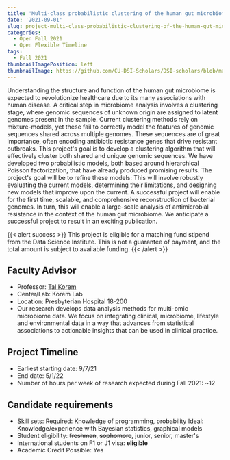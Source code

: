 ```yaml
---
title: 'Multi-class probabilistic clustering of the human gut microbiome'
date: '2021-09-01'
slug: project-multi-class-probabilistic-clustering-of-the-human-gut-microbiome
categories:
  - Open Fall 2021 
  - Open Flexible Timeline
tags:
  - Fall 2021
thumbnailImagePosition: left
thumbnailImage: https://github.com/CU-DSI-Scholars/DSI-scholars/blob/main/img/microbiome.png
---
```

Understanding the structure and function of the human gut microbiome is expected to revolutionize healthcare due to its many associations with human disease. A critical step in microbiome analysis involves a clustering stage, where genomic sequences of unknown origin are assigned to latent genomes present in the sample. Current clustering methods rely on mixture-models, yet these fail to correctly model the features of genomic sequences shared across multiple genomes. These sequences are of great importance, often encoding antibiotic resistance genes that drive resistant outbreaks. This project's goal is to develop a clustering algorithm that will effectively cluster both shared and unique genomic sequences. We have developed two probabilistic models, both based around hierarchical Poisson factorization, that have already produced promising results. The project's goal will be to refine these models: This will involve robustly evaluating the current models, determining their limitations, and designing new models that improve upon the current. A successful project will enable for the first time, scalable, and comprehensive reconstruction of bacterial genomes. In turn, this will enable a large-scale analysis of antimicrobial resistance in the context of the human gut microbiome. We anticipate a successful project to result in an exciting publication. 

<!--more-->

{{< alert success >}}
This project is eligible for a matching fund stipend from the Data Science Institute. This is not a guarantee of payment, and the total amount is subject to available funding.
{{< /alert >}}

## Faculty Advisor
+ Professor: [Tal Korem](https://koremlab.science)
+ Center/Lab: Korem Lab
+ Location: Presbyterian Hospital 18-200
+ Our research develops data analysis methods for multi-omic microbiome data. We focus on integrating clinical, microbiome, lifestyle and environmental data in a way that advances from statistical associations to actionable insights that can be used in clinical practice.

## Project Timeline
+ Earliest starting date: 9/7/21
+ End date: 5/1/22
+ Number of hours per week of research expected during Fall 2021: ~12

## Candidate requirements
+ Skill sets: 
  Required: Knowledge of programming, probability
  Ideal: Knowledge/experience with Bayesian statistics, graphical models
+ Student eligibility: ~~freshman~~, ~~sophomore~~, junior, senior, master's
+ International students on F1 or J1 visa: **eligible**
+ Academic Credit Possible: Yes

